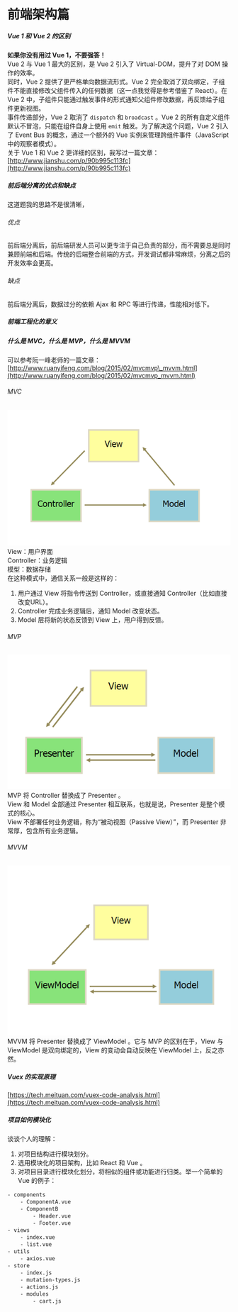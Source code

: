 # 前端架构篇

##### Vue 1 和 Vue 2 的区别

**如果你没有用过 Vue 1，不要强答！**  
Vue 2 与 Vue 1 最大的区别，是 Vue 2 引入了 Virtual-DOM，提升了对 DOM 操作的效率。  
同时，Vue 2 提供了更严格单向数据流形式。Vue 2 完全取消了双向绑定，子组件不能直接修改父组件传入的任何数据（这一点我觉得是参考借鉴了 React）。在 Vue 2 中，子组件只能通过触发事件的形式通知父组件修改数据，再反馈给子组件更新视图。  
事件传递部分，Vue 2 取消了 `dispatch` 和 `broadcast` 。Vue 2 的所有自定义组件默认不冒泡，只能在组件自身上使用 `emit` 触发。为了解决这个问题，Vue 2 引入了 Event Bus 的概念，通过一个额外的 Vue 实例来管理跨组件事件（JavaScript 中的观察者模式）。  
关于 Vue 1 和 Vue 2 更详细的区别，我写过一篇文章：[http://www.jianshu.com/p/90b995c113fc](http://www.jianshu.com/p/90b995c113fc)

##### 前后端分离的优点和缺点

这道题我的思路不是很清晰，

###### 优点

前后端分离后，前后端研发人员可以更专注于自己负责的部分，而不需要总是同时兼顾前端和后端。传统的后端整合前端的方式，开发调试都非常麻烦，分离之后的开发效率会更高。

###### 缺点

前后端分离后，数据过分的依赖 Ajax 和 RPC 等进行传递，性能相对低下。

##### 前端工程化的意义

##### 什么是 MVC，什么是 MVP，什么是 MVVM

可以参考阮一峰老师的一篇文章：[http://www.ruanyifeng.com/blog/2015/02/mvcmvp\_mvvm.html](http://www.ruanyifeng.com/blog/2015/02/mvcmvp_mvvm.html)

###### MVC

![](/assets/mvc.png)  
View：用户界面  
Controller：业务逻辑  
模型：数据存储  
在这种模式中，通信关系一般是这样的：  
1. 用户通过 View 将指令传送到 Controller，或直接通知 Controller（比如直接改变URL）。  
2. Controller 完成业务逻辑后，通知 Model 改变状态。  
3. Model 层将新的状态反馈到 View 上，用户得到反馈。

###### MVP

![](/assets/mvp.png)  
MVP 将 Controller 替换成了 Presenter 。  
View 和 Model 全部通过 Presenter 相互联系，也就是说，Presenter 是整个模式的核心。  
View 不部署任何业务逻辑，称为“被动视图（Passive View）”，而 Presenter 非常厚，包含所有业务逻辑。

###### MVVM

![](/assets/mvvm.png)  
MVVM 将 Presenter 替换成了 ViewModel 。它与 MVP 的区别在于，View 与 ViewModel 是双向绑定的，View 的变动会自动反映在 ViewModel 上，反之亦然。

##### Vuex 的实现原理

[https://tech.meituan.com/vuex-code-analysis.html](https://tech.meituan.com/vuex-code-analysis.html)

##### 项目如何模块化

谈谈个人的理解：  
1. 对项目结构进行模块划分。  
2. 选用模块化的项目架构，比如 React 和 Vue 。  
3. 对项目目录进行模块化划分，将相似的组件或功能进行归类。举一个简单的 Vue 的例子：

```
- components
    - ComponentA.vue
    - ComponentB
        - Header.vue
        - Footer.vue
- views
    - index.vue
    - list.vue
- utils
    - axios.vue
- store
    - index.js
    - mutation-types.js
    - actions.js
    - modules
        - cart.js
```



